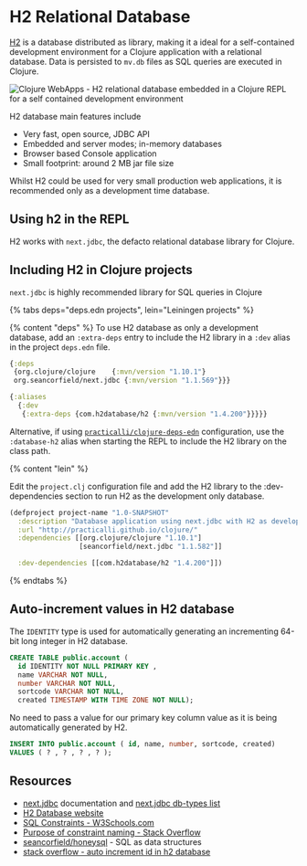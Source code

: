 # H2 Relational Database
[H2](http://www.h2database.com/) is a database distributed as library, making it a ideal for a self-contained development environment for a Clojure application with a relational database. Data is persisted to `mv.db` files as SQL queries are executed in Clojure.

![Clojure WebApps - H2 relational database embedded in a Clojure REPL for a self contained development environment](https://raw.githubusercontent.com/practicalli/graphic-design/live/practicalli-clojure-webapps-database-h2-embedded.png)

H2 database  main features include
* Very fast, open source, JDBC API
* Embedded and server modes; in-memory databases
* Browser based Console application
* Small footprint: around 2 MB jar file size

Whilst H2 could be used for very small production web applications, it is recommended only as a development time database.

## Using h2 in the REPL
H2 works with `next.jdbc`, the defacto relational database library for Clojure.


## Including H2 in Clojure projects

`next.jdbc` is highly recommended library for SQL queries in Clojure

{% tabs deps="deps.edn projects", lein="Leiningen projects" %}

{% content "deps" %}
To use H2 database as only a development database, add an `:extra-deps` entry to include the H2 library in a `:dev` alias in the project `deps.edn` file.

```clojure
{:deps
 {org.clojure/clojure    {:mvn/version "1.10.1"}
 org.seancorfield/next.jdbc {:mvn/version "1.1.569"}}}

{:aliases
  {:dev
   {:extra-deps {com.h2database/h2 {:mvn/version "1.4.200"}}}}}
```

Alternative, if using [`practicalli/clojure-deps-edn`](http://practicalli.github.io/clojure/clojure-tools/install/install-clojure.html#clojure-cli-tools-common-aliases) configuration, use the `:database-h2` alias when starting the REPL to include the H2 library on the class path.


{% content "lein" %}

Edit the `project.clj` configuration file and add the H2 library to the :dev-dependencies section to run H2 as the development only database.

```clojure
(defproject project-name "1.0-SNAPSHOT"
  :description "Database application using next.jdbc with H2 as development database"
  :url "http://practicalli.github.io/clojure/"
  :dependencies [[org.clojure/clojure "1.10.1"]
                 [seancorfield/next.jdbc "1.1.582"]]

  :dev-dependencies [[com.h2database/h2 "1.4.200"]])
```

{% endtabs %}



## Auto-increment values in H2 database
The `IDENTITY` type is used for automatically generating an incrementing 64-bit long integer in H2 database.

```sql
CREATE TABLE public.account (
  id IDENTITY NOT NULL PRIMARY KEY ,
  name VARCHAR NOT NULL,
  number VARCHAR NOT NULL,
  sortcode VARCHAR NOT NULL,
  created TIMESTAMP WITH TIME ZONE NOT NULL);
```

No need to pass a value for our primary key column value as it is being automatically generated by H2.

```sql
INSERT INTO public.account ( id, name, number, sortcode, created)
VALUES ( ? , ? , ? , ? );
```


<!-- Old style auto-increment -->

<!-- ```sql -->
<!-- create table test(id bigint auto_increment, name varchar(255)); -->
<!-- insert into test(name) values('hello'); -->
<!-- insert into test(name) values('world'); -->
<!-- select * from test; -->
<!-- ``` -->


## Resources
* [next.jdbc](https://cljdoc.org/d/seancorfield/next.jdbc/) documentation and [next.jdbc db-types list](https://github.com/seancorfield/next-jdbc/blob/develop/src/next/jdbc/connection.clj#L52-L123)
* [H2 Database website](http://www.h2database.com/)
* [SQL Constraints - W3Schools.com](https://www.w3schools.com/sql/sql_constraints.asp)
* [Purpose of constraint naming - Stack Overflow](https://stackoverflow.com/questions/1397440/what-is-the-purpose-of-constraint-naming)
* [seancorfield/honeysql](https://github.com/seancorfield/honeysql) - SQL as data structures
* [stack overflow - auto increment id in h2 database](https://stackoverflow.com/questions/9353167/auto-increment-id-in-h2-database)
